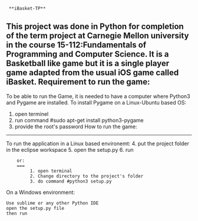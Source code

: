 	 **iBasket-TP**
	 
 This project was done in Python for completion of the term project at Carnegie Mellon university in the course 15-112:Fundamentals of Programming and Computer Science.
	**It is a Basketball like game but it is a single player game adapted from the usual iOS game called iBasket.**
Requirement to run the game:
---
To be able to run the Game, it is needed to have a computer where Python3 and Pygame are installed. To install Pygame on a Linux-Ubuntu based OS:
 1. open terminel
 2.  run command #sudo apt-get install python3-pygame
 3. provide the root's password
How to run the game:
---
To run the application in a Linux based environemt: 
 4. put the project folder in the eclipse workspace
 5. open the setup.py
 6. run

		or:
		===
			 1. open terminal
			 2. Change directory to the project's folder
			 3. do command #python3 setup.py

On a Windows environment:

	Use sublime or any other Python IDE 	
	open the setup.py file
	then run
